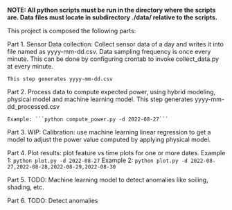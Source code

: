 **NOTE: All python scripts must be run in the directory where the scripts are.
    Data files must locate in subdirectory ./data/ relative to the scripts.**

This project is composed the following parts:

Part 1. Sensor Data collection: 
Collect sensor data of a day and writes it into file named as yyyy-mm-dd.csv. Data sampling
frequency is once every minute. This can be done by configuring crontab to invoke collect_data.py
at every minute.

    This step generates yyyy-mm-dd.csv

Part 2. Process data to compute expected power, using hybrid modeling, physical model and
    machine learning model. This step generates yyyy-mm-dd_processed.csv 
    
    Example: ```python compute_power.py -d 2022-08-27```
    
Part 3. WIP: Calibration: use machine learning linear regression to get a model to adjust
    the power value computed by applying physical model.

Part 4. Plot results: plot feature vs time plots for one or more dates. 
    Example 1: ```python plot.py -d 2022-08-27```
    Example 2: ```python plot.py -d 2022-08-27,2022-08-28,2022-08-29,2022-08-30```

Part 5. TODO: Machine learning model to detect anomalies like soiling, shading, etc.

Part 6. TODO: Detect anomalies 
